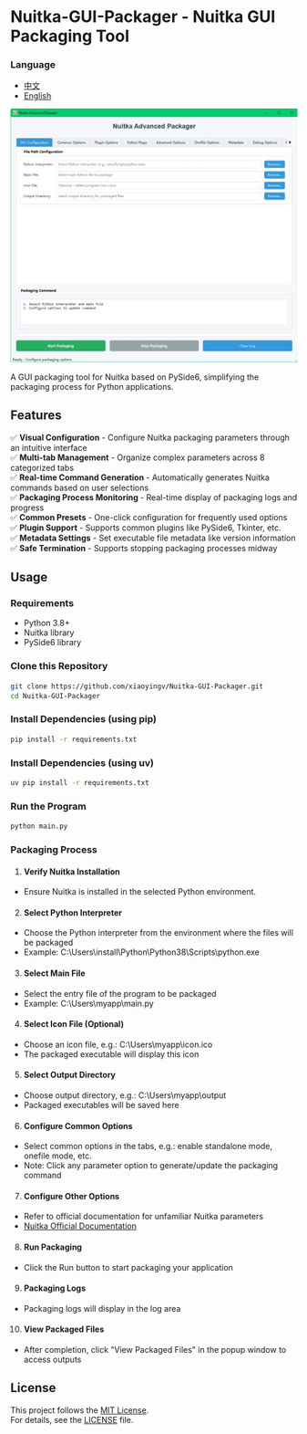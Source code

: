 # Nuitka-GUI-Packager - Nuitka GUI Packaging Tool
### Language
* [中文](READMI_ZH.md)
* [English](READMI.md)

![Interface Screenshot](docs/images/sc_en.png)

A GUI packaging tool for Nuitka based on PySide6, simplifying the packaging process for Python applications.

## Features

✅ **Visual Configuration** - Configure Nuitka packaging parameters through an intuitive interface  
✅ **Multi-tab Management** - Organize complex parameters across 8 categorized tabs  
✅ **Real-time Command Generation** - Automatically generates Nuitka commands based on user selections  
✅ **Packaging Process Monitoring** - Real-time display of packaging logs and progress  
✅ **Common Presets** - One-click configuration for frequently used options  
✅ **Plugin Support** - Supports common plugins like PySide6, Tkinter, etc.  
✅ **Metadata Settings** - Set executable file metadata like version information  
✅ **Safe Termination** - Supports stopping packaging processes midway  

## Usage

### Requirements
- Python 3.8+
- Nuitka library
- PySide6 library

### Clone this Repository
```bash
git clone https://github.com/xiaoyingv/Nuitka-GUI-Packager.git
cd Nuitka-GUI-Packager
```

### Install Dependencies (using pip)
```bash
pip install -r requirements.txt
```

### Install Dependencies (using uv)
```bash
uv pip install -r requirements.txt
```

### Run the Program
```bash
python main.py
```

### Packaging Process

1. #### Verify Nuitka Installation
* Ensure Nuitka is installed in the selected Python environment.

2. #### Select Python Interpreter
* Choose the Python interpreter from the environment where the files will be packaged
* Example: C:\Users\install\Python\Python38\Scripts\python.exe

3. #### Select Main File
* Select the entry file of the program to be packaged
* Example: C:\Users\myapp\main.py

4. #### Select Icon File (Optional)
* Choose an icon file, e.g.: C:\Users\myapp\icon.ico
* The packaged executable will display this icon

5. #### Select Output Directory
* Choose output directory, e.g.: C:\Users\myapp\output
* Packaged executables will be saved here

6. #### Configure Common Options
* Select common options in the tabs, e.g.: enable standalone mode, onefile mode, etc.
* Note: Click any parameter option to generate/update the packaging command

7. #### Configure Other Options
* Refer to official documentation for unfamiliar Nuitka parameters
* [Nuitka Official Documentation](https://nuitka.net/user-documentation/)

8. #### Run Packaging
* Click the Run button to start packaging your application

9. #### Packaging Logs
* Packaging logs will display in the log area

10. #### View Packaged Files
* After completion, click "View Packaged Files" in the popup window to access outputs

## License

This project follows the [MIT License](https://opensource.org/licenses/MIT).  
For details, see the [LICENSE](LICENSE) file.